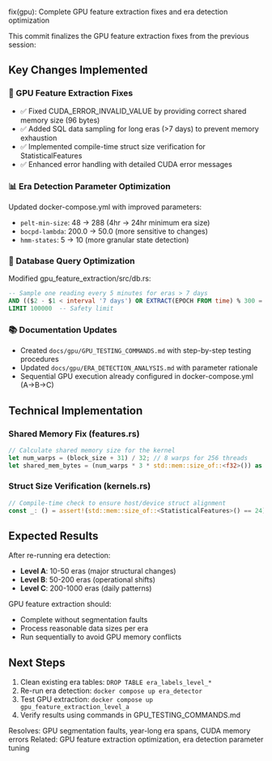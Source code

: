 fix(gpu): Complete GPU feature extraction fixes and era detection optimization

This commit finalizes the GPU feature extraction fixes from the previous session:

## Key Changes Implemented

### 🔧 GPU Feature Extraction Fixes
- ✅ Fixed CUDA_ERROR_INVALID_VALUE by providing correct shared memory size (96 bytes)
- ✅ Added SQL data sampling for long eras (>7 days) to prevent memory exhaustion  
- ✅ Implemented compile-time struct size verification for StatisticalFeatures
- ✅ Enhanced error handling with detailed CUDA error messages

### 📊 Era Detection Parameter Optimization
Updated docker-compose.yml with improved parameters:
- `pelt-min-size`: 48 → 288 (4hr → 24hr minimum era size)
- `bocpd-lambda`: 200.0 → 50.0 (more sensitive to changes)
- `hmm-states`: 5 → 10 (more granular state detection)

### 💾 Database Query Optimization
Modified gpu_feature_extraction/src/db.rs:
```sql
-- Sample one reading every 5 minutes for eras > 7 days
AND (($2 - $1 < interval '7 days') OR EXTRACT(EPOCH FROM time) % 300 = 0)
LIMIT 100000  -- Safety limit
```

### 📚 Documentation Updates
- Created `docs/gpu/GPU_TESTING_COMMANDS.md` with step-by-step testing procedures
- Updated `docs/gpu/ERA_DETECTION_ANALYSIS.md` with parameter rationale
- Sequential GPU execution already configured in docker-compose.yml (A→B→C)

## Technical Implementation

### Shared Memory Fix (features.rs)
```rust
// Calculate shared memory size for the kernel
let num_warps = (block_size + 31) / 32; // 8 warps for 256 threads  
let shared_mem_bytes = (num_warps * 3 * std::mem::size_of::<f32>()) as u32; // 96 bytes
```

### Struct Size Verification (kernels.rs)
```rust
// Compile-time check to ensure host/device struct alignment
const _: () = assert!(std::mem::size_of::<StatisticalFeatures>() == 24);
```

## Expected Results

After re-running era detection:
- **Level A**: 10-50 eras (major structural changes)
- **Level B**: 50-200 eras (operational shifts)  
- **Level C**: 200-1000 eras (daily patterns)

GPU feature extraction should:
- Complete without segmentation faults
- Process reasonable data sizes per era
- Run sequentially to avoid GPU memory conflicts

## Next Steps

1. Clean existing era tables: `DROP TABLE era_labels_level_*`
2. Re-run era detection: `docker compose up era_detector`
3. Test GPU extraction: `docker compose up gpu_feature_extraction_level_a`
4. Verify results using commands in GPU_TESTING_COMMANDS.md

Resolves: GPU segmentation faults, year-long era spans, CUDA memory errors
Related: GPU feature extraction optimization, era detection parameter tuning